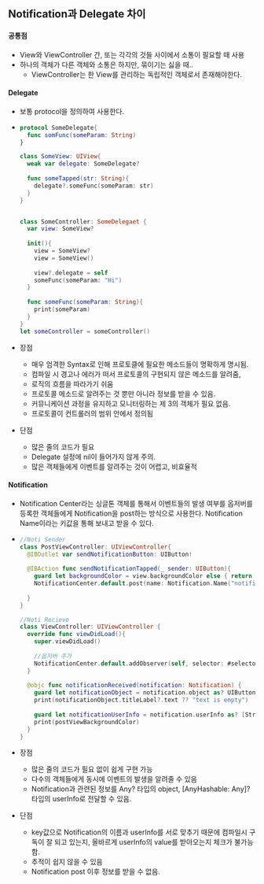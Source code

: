 ## Notification과 Delegate 차이

#### 공통점

- View와 ViewController 간, 또는 각각의 것들 사이에서 소통이 필요할 때 사용
- 하나의 객체가 다른 객체와 소통은 하지만, 묶이기는 싫을 때..
  - ViewController는 한 View를 관리하는 독립적인 객체로서 존재해야한다.





#### Delegate

- 보통 protocol을 정의하여 사용한다. 

- ```swift
  protocol SomeDelegate{
    func somFunc(someParam: String)
  }
  
  class SomeView: UIView{
    weak var delegate: SomeDelegate?
    
    func someTapped(str: String){
      delegate?.someFunc(someParam: str)
    }
  }
  
  
  class SomeController: SomeDelegaet {
    var view: SomeView?
    
    init(){
      view = SomeView?
      view = SomeView()
        
      view?.delegate = self
      someFunc(someParam: "Hi")
  	}
      
    func someFunc(someParam: String){
      print(someParam)
    }
  }
  let someController = someController()
  
  ```

- 장점

  - 매우 엄격한 Syntax로 인해 프로토클에 필요한 메소드들이 명확하게 명시됨.
  - 컴파일 시 경고나 에러가 떠서 프로토콜의 구현되지 않은 메소드를 알려줌,
  - 로직의 흐름을 따라가기 쉬움
  - 프로토콜 메소드로 알려주는 것 뿐만 아니라 정보를 받을 수 있음.
  - 커뮤니케이션 과정을 유지하고 모니터링하는 제 3의 객체가 필요 없음.
  - 프로토콜이 컨트롤러의 범위 안에서 정의됨

- 단점

  - 많은 줄의 코드가 필요
  - Delegate 설정에 nil이 들어가지 않게 주의.
  - 많은 객체들에게 이벤트를 알려주는 것이 어렵고, 비효율적



#### Notification

- Notification Center라는 싱글톤 객체를 통해서 이벤트들의 발생 여부를 옵저버를 등록한 객체들에게 Notification을 post하는 방식으로 사용한다. Notification Name이라는 키값을 통해 보내고 받을 수 있다.

- ```swift
  //Noti Sender
  class PostViewController: UIViewController{
    @IBOutlet var sendNotificationButton: UIButton!
    
    @IBAction func sendNotificationTapped(_ sender: UIButton){
      guard let backgroundColor = view.backgroundColor else { return }
      NotificationCenter.default.post(name: Notification.Name("notification"), object: sendNotificationButton, userInfo: ["backgroundColor": backgroundColor])
     
    }
  }
  
  //Noti Recieve
  class ViewController: UIViewController {
    override func viewDidLoad(){
      super.viewDidLoad()
      
      //옵저버 추가
      NotificationCenter.default.addObserver(self, selector: #selector(notificationRecieved(notification: )), name: Notification.Name("notification"), object: nil)
    }
    
    @objc func notificationReceived(notification: Notification) {
      guard let notificationObject = notification.object as? UIButton else{ return }
      print(notificationObject.titleLabel?.text ?? "text is empty")
      
      guard let notificationUserInfo = notification.userInfo as? [String: UIColor], let postViewBackgroundColor = notificationUserInfo["backgroundColor"] else{ return }
      print(postViewBackgroundColor)
    }
  }
  ```

- 장점

  - 많은 줄의 코드가 필요 없이 쉽게 구현 가능
  - 다수의 객체들에게 동시에 이벤트의 발생을 알려줄 수 있음
  - Notification과 관련된 정보를 Any? 타입의 object, [AnyHashable: Any]? 타입의  userInfo로 전달할 수 있음.

- 단점

  - key값으로  Notification의 이름과 userInfo를 서로 맞추기 때문에 컴파일시 구독이 잘 되고 있는지, 올바르게 userInfo의 value를 받아오는지 체크가 불가능함.
  - 추적이 쉽지 않을 수 있음
  - Notification post 이후 정보를 받을 수 없음.



